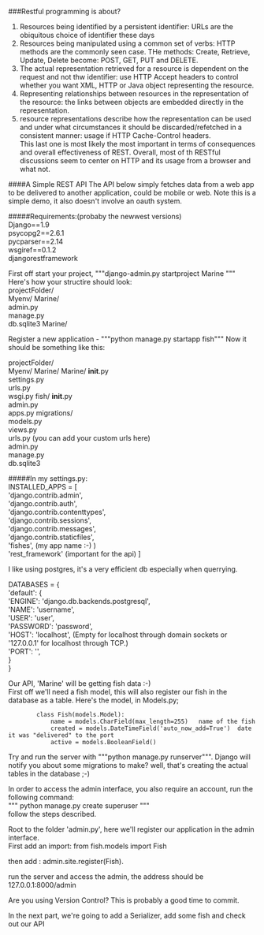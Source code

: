 ###Restful programming is about?  
1. Resources being identified by a persistent identifier: URLs are the obiquitous choice of identifier these days  
2. Resources being manipulated using a common set of verbs: HTTP methods are the commonly seen case. THe methods: Create, Retrieve, Update, Delete become: POST, GET, PUT and DELETE.  
3. The actual representation retrieved for a resource is dependent on the request and not thw identifier: use HTTP Accept headers to control whether you want XML, HTTP or Java object representing the resource.  
4. Representing relationships between resources in the representation of the resource: the links between objects are embedded directly in the representation.  
5. resource representations describe how the representation can be used and under what circumstances it should be discarded/refetched in a consistent manner: usage if HTTP Cache-Control headers.  
This last one is most likely the most important in terms of consequences and overall effectiveness of REST. Overall, most of th RESTful discussions seem to center on HTTP and its usage from a browser and what not.  

####A Simple REST API 
The API below simply fetches data from a web app to be delivered to another application, could be mobile or web. Note this is a simple demo, it also doesn't involve an oauth  system.

#####Requirements:(probaby the newwest versions)  
Django==1.9  
psycopg2==2.6.1  
pycparser==2.14  
wsgiref==0.1.2  
djangorestframework  

First off start your project, """django-admin.py startproject Marine """ 
Here's how your structire should look:  
projectFolder/  
  			Myenv/
      		Marine/  
				admin.py    
				manage.py  
				db.sqlite3 
			Marine/ 

		
Register a new application - """python manage.py startapp fish"""
Now it should be something like this:  

projectFolder/  
  			Myenv/
      		Marine/
      			Marine/
      					__init__.py  
      					settings.py  
      					urls.py  
      					wsgi.py
      			fish/
					__init__.py  
					admin.py  
					apps.py
					migrations/  
					models.py  
					views.py   
					urls.py (you can add your custom urls here)      
				admin.py    
				manage.py  
				db.sqlite3
				

#####In my settings.py:  
INSTALLED_APPS = [  
    'django.contrib.admin',  
    'django.contrib.auth',  
    'django.contrib.contenttypes',  
    'django.contrib.sessions',  
    'django.contrib.messages',  
    'django.contrib.staticfiles',  
    'fishes',  (my app name :-) )  
    'rest_framework'  (important for the api)
]  

I like using postgres, it's a very efficient db especially when querrying.

DATABASES = {  
    'default': {  
        'ENGINE': 'django.db.backends.postgresql',  
        'NAME': 'username',  
        'USER': 'user',  
        'PASSWORD': 'password',  
        'HOST': 'localhost', (Empty for localhost through domain sockets or '127.0.0.1' for localhost through TCP.)  
        'PORT': '',   
    }  
}  

Our API, 'Marine' will be  getting fish data :-)  
First off we'll need a fish model, this will also register our fish in the database as a table. Here's the model, in Models.py;  
		
			class Fish(models.Model):  
				name = models.CharField(max_length=255)   name of the fish  
				created = models.DateTimeField('auto_now_add=True')  date it was "delivered" to the port  
				active = models.BooleanField()  

Try and run the server with """python manage.py runserver""". Django will notify you about some migrations to make? well, that's creating the actual tables in the database ;-)  

In order to access the admin interface, you also require an account, run the following command:  
		""" python manage.py create superuser """  
follow the steps described.

Root to the folder 'admin.py', here we'll register our application in the admin interface.  
First add an import: from fish.models import Fish  

then add : admin.site.register(Fish). 

run the server and access the admin, the address should be 127.0.0.1:8000/admin 

Are you using Version Control? This is probably a good time to commit.


In the next part, we're going to add a Serializer, add some fish and check out our API  



	
